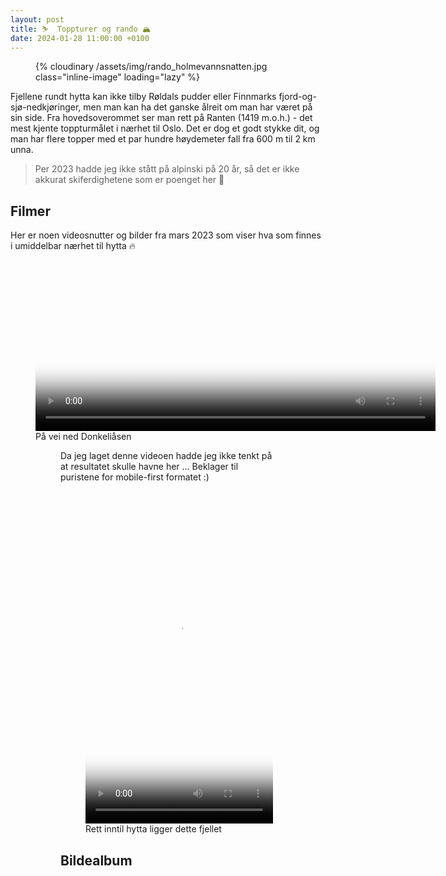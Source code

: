 ```yaml
---
layout: post
title: ⛷️  Toppturer og rando 🏔️
date: 2024-01-28 11:00:00 +0100
---
```


<figure>
{% cloudinary /assets/img/rando_holmevannsnatten.jpg class="inline-image" loading="lazy" %}
<!--<figcaption>På vei ned fra Holmevassnatten (2023)</figcaption>-->
</figure>
Fjellene rundt hytta kan ikke tilby Røldals pudder eller Finnmarks fjord-og-sjø-nedkjøringer, 
men man kan ha det ganske ålreit om man har været på sin side. Fra hovedsoverommet ser man 
rett på Ranten (1419 m.o.h.) - det mest kjente toppturmålet i nærhet til Oslo. Det er dog et godt stykke 
dit, og man har flere topper med et par hundre høydemeter fall fra 600 m til 2 km unna.

> Per 2023 hadde jeg ikke stått på alpinski på 20 år, så det er ikke akkurat skiferdighetene som er poenget her 🙈

<h2>Filmer</h2>

Her er noen videosnutter og bilder fra mars 2023 som viser hva som finnes i umiddelbar nærhet til hytta 🔥

<link rel="stylesheet" href="https://vjs.zencdn.net/8.10.0/video-js.css" media="print" onload="this.media='all'">
<script async src="https://vjs.zencdn.net/8.10.0/video.min.js"></script>

<figure>
<video
style="max-width: calc(100vw - 30px);"
id="donkeli"
class="video-js"
controls
preload="false"
width="640"
height="273"
poster="/assets/img/rando_cover_donkeli.jpg"
data-setup='{}'

>

    <source src="https://www.dropbox.com/scl/fi/fc4xcp3dadu56nt1cs2xu/20230323_113312_502.mp4?rlkey=unbnrl4qblsbxbflrrue3r94g&dl=1" type="video/mp4" />
    <p class="vjs-no-js">
      To view this video please enable JavaScript, and consider upgrading to a web browser that <a href="https://videojs.com/html5-video-support/" target="_blank" >supports HTML5 video</a>
    </p>

</video>
<figcaption>På vei ned Donkeliåsen</figcaption>
<figure>

Da jeg laget denne videoen hadde jeg ikke tenkt på at resultatet skulle havne her ...
Beklager til puristene for mobile-first formatet :)

<figure>
<video
id="holmevannsnatten"
class="video-js"
controls
preload="false"
width="300"
height="532"
poster="/assets/img/rando_holmevannsnatten.jpg"
data-setup='{}'
>
    <source src="https://www.dropbox.com/scl/fi/uevvzxc7ugaympn0bzukv/20230319_180053_258.mp4?rlkey=5ecor5odl45cb4gaqx616mxih&dl=1" type="video/mp4" />
    <p class="vjs-no-js">
      To view this video please enable JavaScript, and consider upgrading to a web browser that <a href="https://videojs.com/html5-video-support/" target="_blank" >supports HTML5 video</a>
    </p>
</video>
<figcaption>Rett inntil hytta ligger dette fjellet</figcaption>
</figure>

<script>
window.HELP_IMPROVE_VIDEOJS = true;
</script>

<h2>Bildealbum</h2>
<script src="https://cdn.jsdelivr.net/npm/publicalbum@latest/embed-ui.min.js" async></script>
<div class="pa-gallery-player-widget" style="width:100%; height:480px; display:none;"
  data-link="https://photos.app.goo.gl/pJTzEEtPGWpGVTZz8"
  data-title="Rando"
  data-description="7 new items added to shared album">
  <object data="https://lh3.googleusercontent.com/pw/ABLVV86qToJxk3nPcjlxv1EGbRyJmCS0SFk-kxXg2OKr8Z-bICuyJ6ZaC3xK9Ye4Gy6vxpIJyKK2bbaOAHTdyGWv0yhuTEifjL6h-LX0OVLqKAyETywIsYJD=w1920-h1080"></object>
  <object data="https://lh3.googleusercontent.com/pw/ABLVV85R3VE6mKCzjpct__76jbxCTcw1NEMNNft29bA3JNghBtJ9yosSK6XL0yPhmM_TKYxTazLZGKmK_vyoMLqu-odAcx0tfDuJcmNV61WRwYkdoxPhuWA_=w1920-h1080"></object>
  <object data="https://lh3.googleusercontent.com/pw/ABLVV84Rl3CBg4i_6lCuUVcha_MQM_nWu4GJoSFHcyzn76N1H5ExefIIVXIWD1S6MRsJ2o9jcDSg01RBM5o7p7lMvryCM6tzltPeRo7p-NfBoAo0BfIJTQ5_=w1920-h1080"></object>
  <object data="https://lh3.googleusercontent.com/pw/ABLVV87fT3M-YsnuHS5nGGb7HJ5Ulk9MBqW_CJmKZLSjOi-t32XX8NV1zWHAnLz50y5_lof30PDte6tPX6QSwyJK8Byc9If8l_IaO-WFwWzPbfnxo38Iy2DA=w1920-h1080"></object>
</div>
